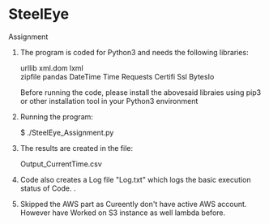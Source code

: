 # SteelEye
Assignment

1) The program is coded for Python3 and needs the following libraries:

	urllib
	xml.dom 
	lxml 	
	zipfile
	pandas
	DateTime
	Time
	Requests
	Certifi
	Ssl
	BytesIo

   Before running the code, please install the abovesaid libraies using pip3 or other installation tool in your Python3 environment

2) Running the program:

	$ ./SteelEye_Assignment.py


3) The results are created in the file:

	Output_CurrentTime.csv 
  
 4) Code also creates a Log file "Log.txt" which logs the basic execution status of Code.
 .
 5) Skipped the AWS part as Cureently don't have active AWS account. However have Worked on S3 instance as well lambda before.
